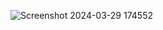![Screenshot 2024-03-29 174552](https://github.com/TodorTeklevchiev/Simple-Loader-HTML5-CSS3/assets/64478394/692ec812-b299-49be-97ab-1c4978e2d17c)
